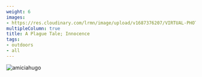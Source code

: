 ```yaml
---
weight: 6
images:
- https://res.cloudinary.com/lrmn/image/upload/v1687376207/VIRTUAL-PHOTOGRAPHY/aplaguetale/hugo20_z0esxq.png
multipleColumn: true
title: A Plague Tale; Innocence
tags:
- outdoors
- all
---
```


![amiciahugo](https://res.cloudinary.com/lrmn/image/upload/v1687376226/VIRTUAL-PHOTOGRAPHY/aplaguetale/hugo16_jr3vfa.png)